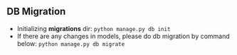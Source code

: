 ## DB Migration
- Initializing **migrations** dir:
`python manage.py db init`
- If there are any changes in models, please do db migration by command below:
`python manage.py db migrate`
